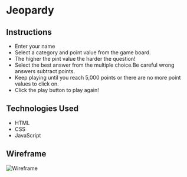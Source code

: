 # Jeopardy

## Instructions

- Enter your name
- Select a category and point value from the game board.
- The higher the pint value the harder the question!
- Select the best answer from the multiple choice.Be careful wrong answers subtract points.
- Keep playing until you reach 5,000 points or there are no more point values to click on.
- Click the play button to play again!

## Technologies Used

- HTML
- CSS
- JavaScript

## Wireframe

![Wireframe](https://i.imgur.com/kq2iiBF.jpg)
